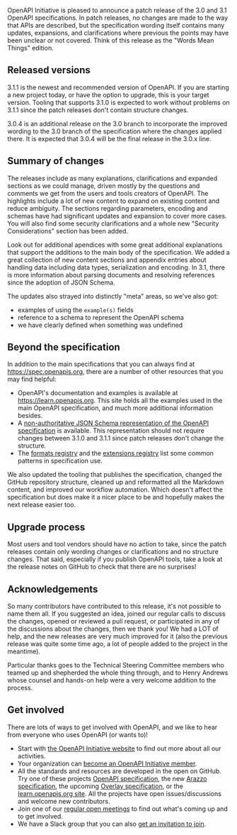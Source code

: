 OpenAPI Initiative is pleased to announce a patch release of the 3.0 and 3.1 OpenAPI specifications.
In patch releases, no changes are made to the way that APIs are described, but the specification wording itself contains many updates, expansions, and clarifications where previous the points may have been unclear or not covered.
Think of this release as the "Words Mean Things" edition.

## Released versions

3.1.1 is the newest and recommended version of OpenAPI.
If you are starting a new project today, or have the option to upgrade, this is your target version.
Tooling that supports 3.1.0 is expected to work without problems on 3.1.1 since the patch releases don't contain structure changes.

3.0.4 is an additional release on the 3.0 branch to incorporate the improved wording to the 3.0 branch of the specification where the changes applied there.
It is expected that 3.0.4 will be the final release in the 3.0.x line.

## Summary of changes

The releases include as many explanations, clarifications and expanded sections as we could manage, driven mostly by the questions and comments we get from the users and tools creators of OpenAPI.
The highlights include a lot of new content to expand on existing content and reduce ambiguity.
The sections regarding parameters, encoding and schemas have had significant updates and expansion to cover more cases.
You will also find some security clarifications and a whole new "Security Considerations" section has been added.

Look out for additional apendices with some great additional explanations that support the additions to the main body of the specification.
We added a great collection of new content sections and appendix entries about handling data including data types, serialization and encoding.
In 3.1, there is more information about parsing documents and resolving references since the adoption of JSON Schema.

The updates also strayed into distinctly "meta" areas, so we've also got:

- examples of using the `example(s)` fields
- reference to a schema to represent the OpenAPI schema
- we have clearly defined when something was undefined

## Beyond the specification

In addition to the main specifications that you can always find at https://spec.openapis.org, there are a number of other resources that you may find helpful:

- OpenAPI's documentation and examples is available at https://learn.openapis.org.
  This site holds all the examples used in the main OpenAPI specification, and much more additional information besides.
- A [non-authoritative JSON Schema representation of the OpenAPI specification](https://spec.openapis.org/#non-normative-json-schemas) is available.
  This representation should not require changes between 3.1.0 and 3.1.1 since patch releases don't change the structure.
- The [formats registry](https://spec.openapis.org/registry/format/index.html) and the [extensions registry](https://spec.openapis.org/registry/extension/index.html) list some common patterns in specification use.

We also updated the tooling that publishes the specification, changed the GitHub repository structure, cleaned up and reformatted all the Markdown content, and improved our workflow automation.
Which doesn't affect the specification but does make it a nicer place to be and hopefully makes the next release easier too.

## Upgrade process

Most users and tool vendors should have no action to take, since the patch releases contain only wording changes or clarifications and no structure changes.
That said, especially if you publish OpenAPI tools, take a look at the release notes on GitHub to check that there are no surprises!

## Acknowledgements

So many contributors have contributed to this release, it's not possible to name them all.
If you suggested an idea, joined our regular calls to discuss the changes, opened or reviewed a pull request, or participated in any of the discussions about the changes, then we thank you!
We had a LOT of help, and the new releases are very much improved for it (also the previous release was quite some time ago, a lot of people added to the project in the meantime).

Particular thanks goes to the Technical Steering Committee members who teamed up and shepherded the whole thing through, and to Henry Andrews whose counsel and hands-on help were a very welcome addition to the process.

## Get involved

There are lots of ways to get involved with OpenAPI, and we like to hear from everyone who uses OpenAPI (or wants to)!

- Start with [the OpenAPI Initiative website](https://openapis.org) to find out more about all our activities.
- Your organization can [become an OpenAPI Initiative member](https://www.openapis.org/membership/join).
- All the standards and resources are developed in the open on GitHub.
  Try one of these projects [OpenAPI specification](https://github.com/OAI/OpenAPI-Specification), the new [Arazzo specification](https://github.com/OAI/Arazzo-Specification), the upcoming [Overlay specification](https://github.com/OAI/Overlay-Specification), or the [learn.openapis.org site](https://github.com/OAI/learn.openapis.org).
  All the projects have open issues/discussions and welcome new contributors.
- Join one of our [regular open meetings](https://www.openapis.org/calendar) to find out what's coming up and to get involved.
- We have a Slack group that you can also [get an invitation to join](https://communityinviter.com/apps/open-api/openapi).

